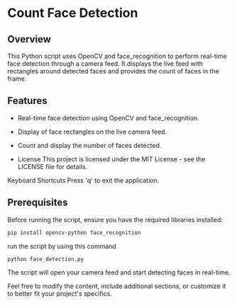 # Count Face Detection

## Overview

This Python script uses OpenCV and face_recognition to perform real-time face detection through a camera feed. It displays the live feed with rectangles around detected faces and provides the count of faces in the frame.

## Features

- Real-time face detection using OpenCV and face_recognition.
- Display of face rectangles on the live camera feed.
- Count and display the number of faces detected.

- License
This project is licensed under the MIT License - see the LICENSE file for details.

Keyboard Shortcuts
Press 'q' to exit the application.

## Prerequisites

Before running the script, ensure you have the required libraries installed:

```bash
pip install opencv-python face_recognition
```

run the script by using this command 
```bash
python face_detection.py
```
The script will open your camera feed and start detecting faces in real-time.

Feel free to modify the content, include additional sections, or customize it to better fit your project's specifics.

